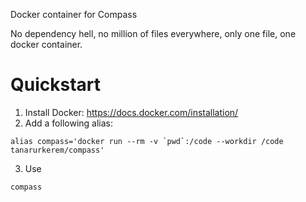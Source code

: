 Docker container for Compass

No dependency hell, no million of files everywhere, only one file, one docker container.

Quickstart
==========

1. Install Docker: https://docs.docker.com/installation/
2. Add a following alias:
  ```
  alias compass='docker run --rm -v `pwd`:/code --workdir /code tanarurkerem/compass'
  ```
3. Use
  ```
  compass
  ```
